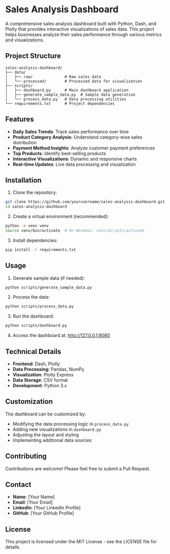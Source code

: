# Sales Analysis Dashboard

A comprehensive sales analysis dashboard built with Python, Dash, and Plotly that provides interactive visualizations of sales data. This project helps businesses analyze their sales performance through various metrics and visualizations.

## Project Structure

```
sales-analysis-dashboard/
├── data/
│   ├── raw/              # Raw sales data
│   └── processed/        # Processed data for visualization
├── scripts/
│   ├── dashboard.py      # Main dashboard application
│   ├── generate_sample_data.py  # Sample data generation
│   └── process_data.py   # Data processing utilities
└── requirements.txt      # Project dependencies
```

## Features

- **Daily Sales Trends**: Track sales performance over time
- **Product Category Analysis**: Understand category-wise sales distribution
- **Payment Method Insights**: Analyze customer payment preferences
- **Top Products**: Identify best-selling products
- **Interactive Visualizations**: Dynamic and responsive charts
- **Real-time Updates**: Live data processing and visualization

## Installation

1. Clone the repository:
```bash
git clone https://github.com/yourusername/sales-analysis-dashboard.git
cd sales-analysis-dashboard
```

2. Create a virtual environment (recommended):
```bash
python -m venv venv
source venv/bin/activate  # On Windows: venv\Scripts\activate
```

3. Install dependencies:
```bash
pip install -r requirements.txt
```

## Usage

1. Generate sample data (if needed):
```bash
python scripts/generate_sample_data.py
```

2. Process the data:
```bash
python scripts/process_data.py
```

3. Run the dashboard:
```bash
python scripts/dashboard.py
```

4. Access the dashboard at: http://127.0.0.1:8080

## Technical Details

- **Frontend**: Dash, Plotly
- **Data Processing**: Pandas, NumPy
- **Visualization**: Plotly Express
- **Data Storage**: CSV format
- **Development**: Python 3.x

## Customization

The dashboard can be customized by:
- Modifying the data processing logic in `process_data.py`
- Adding new visualizations in `dashboard.py`
- Adjusting the layout and styling
- Implementing additional data sources

## Contributing

Contributions are welcome! Please feel free to submit a Pull Request.

## Contact

- **Name**: [Your Name]
- **Email**: [Your Email]
- **LinkedIn**: [Your LinkedIn Profile]
- **GitHub**: [Your GitHub Profile]

## License

This project is licensed under the MIT License - see the LICENSE file for details. 
